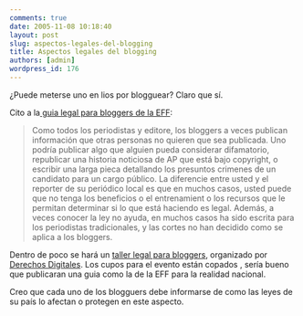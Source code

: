 ```yaml
---
comments: true
date: 2005-11-08 10:18:40
layout: post
slug: aspectos-legales-del-blogging
title: Aspectos legales del blogging
authors: [admin]
wordpress_id: 176
---
```


¿Puede meterse uno en lios por blogguear? Claro que sí.

Cito a la[ guia legal para bloggers de la EFF](http://www.eff.org/bloggers/lg/):

> Como todos los periodistas y editore, los bloggers a veces publican información que otras personas no quieren que sea publicada. Uno podría publicar algo que alguien pueda considerar difamatorio, republicar una historia noticiosa de AP que está bajo copyright, o escribir una larga pieca detallando los presuntos crimenes de un candidato para un cargo público. La diferencie entre usted y el reporter de su periódico local es que en muchos casos, usted puede que no tenga los beneficios o el entrenamient o los recursos que le permitan determinar si lo que está haciendo es legal. Además, a veces conocer la ley no ayuda, en muchos casos ha sido escrita para los periodistas tradicionales, y las cortes no han decidido como se aplica a los bloggers.

Dentro de poco se hará un [taller legal para bloggers](http://www.derechosdigitales.org/tlb/), organizado por [Derechos Digitales](http://www.derechosdigitales.org/). Los cupos para el evento están copados , sería bueno que publicaran una guia como la de la EFF para la realidad nacional.

Creo que cada uno de los blogguers debe informarse de como las leyes de su país lo afectan o protegen en este aspecto.



